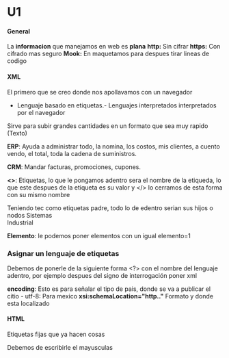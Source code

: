 # U1
#### General
La **informacion** que manejamos en web es **plana**
**http:** Sin cifrar
**https:** Con cifrado mas seguro
**Mook:** En maquetamos para despues tirar lineas de codigo

#### XML
El primero que se creo donde nos apollavamos con un navegador
- Lenguaje basado en etiquetas.- Lenguajes interpretados interpretados por el navegador

Sirve para subir grandes cantidades en un formato que sea muy rapido (Texto)

**ERP**: Ayuda a administrar todo, la nomina, los costos, mis clientes, a cuento vendo, el total, toda la cadena de suministros.

**CRM**: Mandar facturas, promociones, cupones.

**<>**: Etiquetas, lo que le pongamos adentro sera el nombre de la etiqueda, lo que este despues de la etiqueta es su valor y </> lo cerramos de esta forma con su mismo nombre

Teniendo tec como etiquetas padre, todo lo de edentro serian sus hijos o nodos
<tec>
<carrera1>Sistemas</carrera1> <br> 
<carrera2>Industrial</carrera2>
</tec>

**Elemento**: le podemos poner elementos con un igual
<tec> elemento=1 </tec>

### Asignar un lenguaje de etiquetas
Debemos de ponerle de la siguiente forma <?> con el nombre del lenguaje adentro, por ejemplo despues del signo de interrogación poner xml

**encoding**: Esto es para señalar el tipo de pais, donde se va a publicar el citio
    - utf-8: Para mexico
**xsi:schemaLocation="http.."** Formato y donde esta localizado 


#### HTML
Etiquetas fijas que ya hacen cosas 

Debemos de escribirle el mayusculas
<!poctype html>